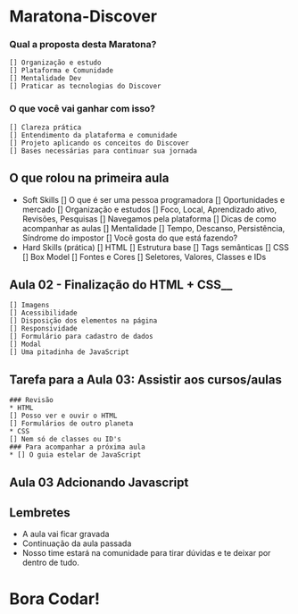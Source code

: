 # Maratona-Discover

### Qual a proposta desta Maratona?
	[] Organização e estudo
	[] Plataforma e Comunidade
	[] Mentalidade Dev
	[] Praticar as tecnologias do Discover

### O que você vai ganhar com isso?
	[] Clareza prática
	[] Entendimento da plataforma e comunidade 
	[] Projeto aplicando os conceitos do Discover
	[] Bases necessárias para continuar sua jornada
	

## O que rolou na primeira aula

* Soft Skills
 	 [] O que é ser uma pessoa programadora
  	[] Oportunidades e mercado
  	[] Organização e estudos
	[] Foco, Local, Aprendizado ativo, Revisões, Pesquisas
  	[] Navegamos pela plataforma
 	 [] Dicas de como acompanhar as aulas
  	[] Mentalidade
	[] Tempo, Descanso, Persistência, Síndrome do impostor
	[] Você gosta do que está fazendo?
* Hard Skills (prática)
  	[] HTML
	[] Estrutura base
	[] Tags semânticas
 	[] CSS
	[] Box Model
	[] Fontes e Cores
	[] Seletores, Valores, Classes e IDs


## Aula 02 - Finalização do HTML + CSS__
 	[] Imagens
 	[] Acessibilidade
 	[] Disposição dos elementos na página
 	[] Responsividade
  	[] Formulário para cadastro de dados
  	[] Modal
 	[] Uma pitadinha de JavaScript

## Tarefa para a Aula 03: Assistir aos cursos/aulas
	### Revisão
	* HTML
	[] Posso ver e ouvir o HTML
	[] Formulários de outro planeta
	* CSS
	[] Nem só de classes ou ID's
	### Para acompanhar a próxima aula
	* [] O guia estelar de JavaScript
  
  ## Aula 03 Adcionando Javascript 
  
  ## Lembretes
  * A aula vai ficar gravada
  * Continuação da aula passada
  * Nosso time estará na comunidade para tirar dúvidas e te deixar por dentro de tudo.
  
# Bora Codar!



  
  
